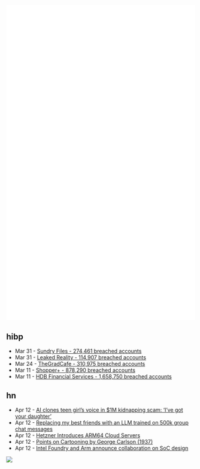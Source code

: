 ![Metrics](https://raw.githubusercontent.com/phixion/phixion/master/metrics.svg)

## hibp

<!--
for https://github.com/phixion/phixion/blob/main/.github/workflows/feeds.yml
-->
<!--START_SECTION:haveibeenpwnd-->
- Mar 31 - [Sundry Files - 274,461 breached accounts](https://haveibeenpwned.com/PwnedWebsites#SundryFiles)
- Mar 31 - [Leaked Reality - 114,907 breached accounts](https://haveibeenpwned.com/PwnedWebsites#LeakedReality)
- Mar 24 - [TheGradCafe - 310,975 breached accounts](https://haveibeenpwned.com/PwnedWebsites#TheGradCafe)
- Mar 11 - [Shopper+ - 878,290 breached accounts](https://haveibeenpwned.com/PwnedWebsites#ShopperPlus)
- Mar 11 - [HDB Financial Services - 1,658,750 breached accounts](https://haveibeenpwned.com/PwnedWebsites#HDBFinancialServices)
<!--END_SECTION:haveibeenpwnd-->

## hn

<!--
for https://github.com/phixion/phixion/blob/main/.github/workflows/feeds.yml
-->
<!--START_SECTION:hn-->
- Apr 12 - [AI clones teen girl’s voice in $1M kidnapping scam: ‘I’ve got your daughter’](https://nypost.com/2023/04/12/ai-clones-teen-girls-voice-in-1m-kidnapping-scam/)
- Apr 12 - [Replacing my best friends with an LLM trained on 500k group chat messages](https://www.izzy.co/blogs/robo-boys.html)
- Apr 12 - [Hetzner Introduces ARM64 Cloud Servers](https://www.hetzner.com/press-release/arm64-cloud/)
- Apr 12 - [Points on Cartooning by George Carlson (1937)](http://mikelynchcartoons.blogspot.com/2023/04/how-to-cartoon-book-points-on.html)
- Apr 12 - [Intel Foundry and Arm announce collaboration on SoC design](https://www.intel.com/content/www/us/en/newsroom/news/intel-foundry-arm-announce-multigeneration-collaboration-leading-edge-soc-design.html)
<!--END_SECTION:hn-->

<!--
for https://yhype.me
-->
![](https://hit.yhype.me/github/profile?user_id=13013670)
